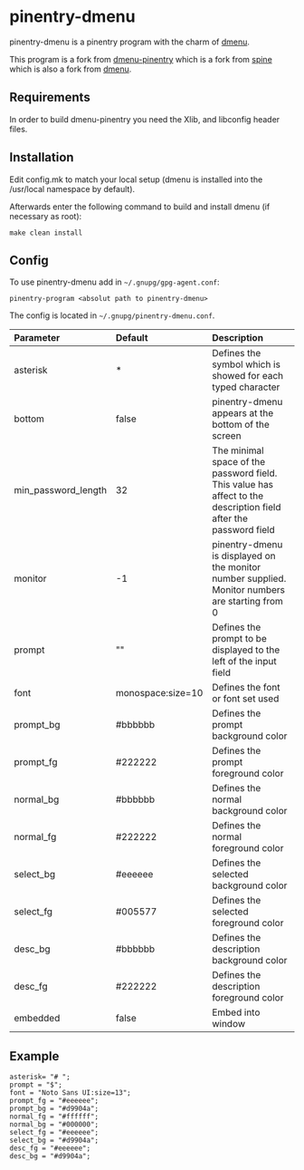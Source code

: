 pinentry-dmenu
==============

pinentry-dmenu is a pinentry program with the charm of [dmenu](https://tools.suckless.org/dmenu).

This program is a fork from [dmenu-pinentry](https://github.com/ritze/pinentry-dmenu) which is a fork from [spine](https://gitgud.io/zavok/spine.git) which is also a fork from [dmenu](https://tools.suckless.org/dmenu).


Requirements
------------
In order to build dmenu-pinentry you need the Xlib, and libconfig header files.


Installation
------------
Edit config.mk to match your local setup (dmenu is installed into the /usr/local namespace by default).

Afterwards enter the following command to build and install dmenu
(if necessary as root):

	make clean install


Config
------
To use pinentry-dmenu add in `~/.gnupg/gpg-agent.conf`:

	pinentry-program <absolut path to pinentry-dmenu>

The config is located in `~/.gnupg/pinentry-dmenu.conf`.

Parameter           | Default           | Description
:------------------ |:----------------- |:-----------
asterisk            | *                 | Defines the symbol which is showed for each typed character
bottom              | false             | pinentry-dmenu appears at the bottom of the screen
min_password_length | 32                | The minimal space of the password field. This value has affect to the description field after the password field
monitor             | -1                | pinentry-dmenu is displayed on the monitor number supplied. Monitor numbers are starting from 0
prompt              | ""                | Defines the prompt to be displayed to the left of the input field
font                | monospace:size=10 | Defines the font or font set used
prompt_bg           | #bbbbbb           | Defines the prompt background color
prompt_fg           | #222222           | Defines the prompt foreground color
normal_bg           | #bbbbbb           | Defines the normal background color
normal_fg           | #222222           | Defines the normal foreground color
select_bg           | #eeeeee           | Defines the selected background color
select_fg           | #005577           | Defines the selected foreground color
desc_bg             | #bbbbbb           | Defines the description background color
desc_fg             | #222222           | Defines the description foreground color
embedded            | false             | Embed into window


Example
-------
```
asterisk= "# ";
prompt = "$";
font = "Noto Sans UI:size=13";
prompt_fg = "#eeeeee";
prompt_bg = "#d9904a";
normal_fg = "#ffffff";
normal_bg = "#000000";
select_fg = "#eeeeee";
select_bg = "#d9904a";
desc_fg = "#eeeeee";
desc_bg = "#d9904a";
```

